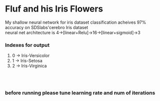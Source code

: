 <h1>Fluf and his Iris Flowers</h1>
 My shallow neural network for iris dataset classification acheives 97% accuracy on SDSlabs'cerebro Iris dataset </br>
 neural net architecture is 4->[linear+Relu]->16->[linear+sigmoid]->3
<h3>Indexes for output</h3>
<ol><li>0 -> Iris-Versicolor </li>
 <li>1 -> Iris-Setosa</li>
 <li>2 -> Iris-Virginica</li></ol>
 
 
</br>
</br>
<h3>before running please tune learning rate and num of iterations</h3>
 

